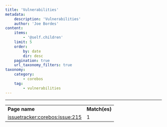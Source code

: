 ```yaml
---
title: 'Vulnerabilities'
metadata:
    description: 'Vulnerabilities'
    author: 'Joe Bordes'
content:
    items:
        - '@self.children'
    limit: 5
    order:
        by: date
        dir: desc
    pagination: true
    url_taxonomy_filters: true
taxonomy:
    category:
        - corebos
    tag:
        - vulnerabilities
---
```

---

<table class="table table-striped">
<tbody>
<tr>
<td><strong>Page name</strong></td>
<td><strong>Match(es)</th>
</tr>
<tr>
<td><a href="url">issuetracker:corebos:issue:215</a></td>
<td>1</td>
</tr>
</tbody>
</table>